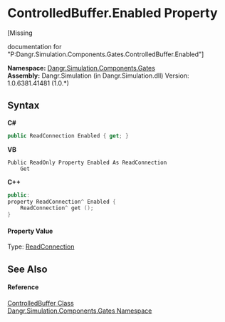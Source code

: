 # ControlledBuffer.Enabled Property 
 

\[Missing <summary> documentation for "P:Dangr.Simulation.Components.Gates.ControlledBuffer.Enabled"\]

**Namespace:**&nbsp;<a href="N_Dangr_Simulation_Components_Gates">Dangr.Simulation.Components.Gates</a><br />**Assembly:**&nbsp;Dangr.Simulation (in Dangr.Simulation.dll) Version: 1.0.6381.41481 (1.0.*)

## Syntax

**C#**<br />
``` C#
public ReadConnection Enabled { get; }
```

**VB**<br />
``` VB
Public ReadOnly Property Enabled As ReadConnection
	Get
```

**C++**<br />
``` C++
public:
property ReadConnection^ Enabled {
	ReadConnection^ get ();
}
```


#### Property Value
Type: <a href="T_Dangr_Simulation_Connections_ReadConnection">ReadConnection</a>

## See Also


#### Reference
<a href="T_Dangr_Simulation_Components_Gates_ControlledBuffer">ControlledBuffer Class</a><br /><a href="N_Dangr_Simulation_Components_Gates">Dangr.Simulation.Components.Gates Namespace</a><br />